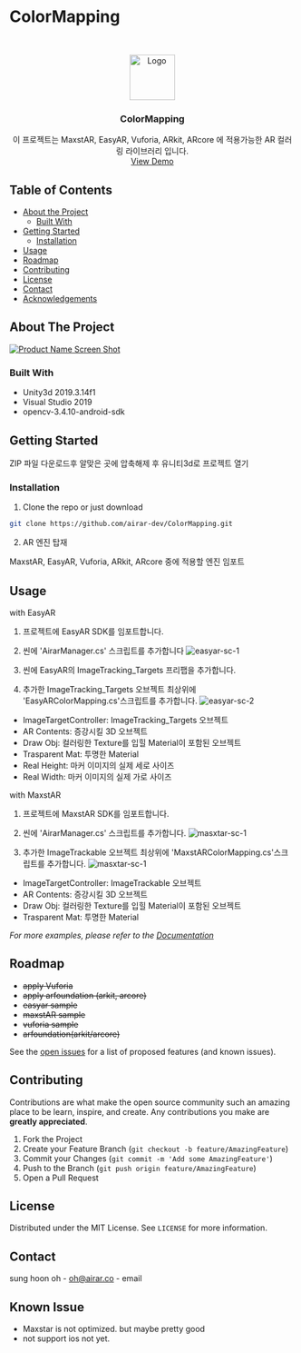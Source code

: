 # ColorMapping
<!-- PROJECT LOGO -->
<br />
<p align="center">
  <a href="https://github.com/airar-dev/ColorMapping">
    <img src="http://dev.airar.co/ColorMapping/logo_png.png" alt="Logo" width="80" height="80">
  </a>

  <h3 align="center">ColorMapping</h3>

  <p align="center">
    이 프로젝트는 MaxstAR, EasyAR, Vuforia, ARkit, ARcore 에 적용가능한 AR 컬러링 라이브러리 입니다.
    <br />
   <a href="https://www.youtube.com/watch?v=I-WvBQRE2dw&feature=youtu.be">View Demo</a>
   
  </p>
</p>



<!-- TABLE OF CONTENTS -->
## Table of Contents

* [About the Project](#about-the-project)
  * [Built With](#built-with)
* [Getting Started](#getting-started)
  * [Installation](#installation)
* [Usage](#usage)
* [Roadmap](#roadmap)
* [Contributing](#contributing)
* [License](#license)
* [Contact](#contact)
* [Acknowledgements](#acknowledgements)



<!-- ABOUT THE PROJECT -->
## About The Project

[![Product Name Screen Shot][product-screenshot]](https://www.youtube.com/watch?v=I-WvBQRE2dw&feature=youtu.be)


### Built With

* Unity3d 2019.3.14f1
* Visual Studio 2019
* opencv-3.4.10-android-sdk



<!-- GETTING STARTED -->
## Getting Started

ZIP 파일 다운로드후 알맞은 곳에 압축해제 후 유니티3d로 프로젝트 열기

### Installation
 
1. Clone the repo or just download
```sh
git clone https://github.com/airar-dev/ColorMapping.git
```

2. AR 엔진 탑재

MaxstAR, EasyAR, Vuforia, ARkit, ARcore 중에 적용할 엔진 임포트 


<!-- USAGE EXAMPLES -->
## Usage

with EasyAR

1. 프로젝트에 EasyAR SDK를 임포트합니다.

2. 씬에 'AirarManager.cs' 스크립트를 추가합니다
  ![easyar-sc-1]
    
3. 씬에 EasyAR의 ImageTracking_Targets 프리팹을 추가합니다.

4. 추가한 ImageTracking_Targets 오브젝트 최상위에 'EasyARColorMapping.cs'스크립트를 추가합니다.
  ![easyar-sc-2]
      
- ImageTargetController: ImageTracking_Targets 오브젝트
- AR Contents: 증강시킬 3D 오브젝트
- Draw Obj: 컬러링한 Texture를 입힐 Material이 포함된 오브젝트
- Trasparent Mat: 투명한 Material
- Real Height: 마커 이미지의 실제 세로 사이즈
- Real Width: 마커 이미지의 실제 가로 사이즈

with MaxstAR

1. 프로젝트에 MaxstAR SDK를 임포트합니다.

2. 씬에 'AirarManager.cs' 스크립트를 추가합니다.
  ![masxtar-sc-1]

4. 추가한 ImageTrackable 오브젝트 최상위에 'MaxstARColorMapping.cs'스크립트를 추가합니다.
  ![masxtar-sc-1]

- ImageTargetController: ImageTrackable 오브젝트
- AR Contents: 증강시킬 3D 오브젝트
- Draw Obj: 컬러링한 Texture를 입힐 Material이 포함된 오브젝트
- Trasparent Mat: 투명한 Material



_For more examples, please refer to the [Documentation](http://airar.co.kr)_



<!-- ROADMAP -->
## Roadmap

- <del> apply Vuforia </del>
- <del> apply arfoundation (arkit, arcore) </del> 
- <del> easyar sample </del>
- <del> maxstAR sample </del>
- <del> vuforia sample </del>
- <del> arfoundation(arkit/arcore) </del>

See the [open issues](https://github.com/airar-dev/ColorMapping/issues) for a list of proposed features (and known issues).



<!-- CONTRIBUTING -->
## Contributing

Contributions are what make the open source community such an amazing place to be learn, inspire, and create. Any contributions you make are **greatly appreciated**.

1. Fork the Project
2. Create your Feature Branch (`git checkout -b feature/AmazingFeature`)
3. Commit your Changes (`git commit -m 'Add some AmazingFeature'`)
4. Push to the Branch (`git push origin feature/AmazingFeature`)
5. Open a Pull Request



<!-- LICENSE -->
## License

Distributed under the MIT License. See `LICENSE` for more information.



<!-- CONTACT -->
## Contact
sung hoon oh - oh@airar.co - email


<!-- ACKNOWLEDGEMENTS -->
## Known Issue

* Maxstar is not optimized. but maybe pretty good 
* not support ios not yet.





<!-- MARKDOWN LINKS & IMAGES -->

[product-screenshot]: http://dev.airar.co/ColorMapping/sample_0.gif
[easyar-sc-1]: http://dev.airar.co/ColorMapping/easyar/screenshot_01.png
[easyar-sc-2]: http://dev.airar.co/ColorMapping/easyar/screenshot_02.png
[masxtar-sc-1]: http://dev.airar.co/ColorMapping/maxstar/screenshot_03.png
[masxtar-sc-2]: http://dev.airar.co/ColorMapping/maxstar/screenshot_04.png
